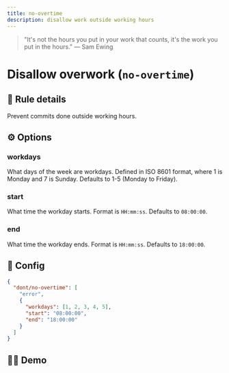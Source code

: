 ```yaml
---
title: no-overtime
description: disallow work outside working hours
---
```


<script setup lang="ts">
import CodeEditor from '../../.vitepress/theme/components/code-editor.vue';
import {ruleName, presetConfigs, initialText, fakeLint} from '../../src/sample-code/no-overtime.js';
</script>

> "It's not the hours you put in your work that counts, it's the work you put in
> the hours." — Sam Ewing

# Disallow overwork (`no-overtime`)

<!-- end auto-generated rule header -->

## 📖 Rule details

Prevent commits done outside working hours.

## ⚙️ Options

### workdays

What days of the week are workdays. Defined in ISO 8601 format, where 1 is
Monday and 7 is Sunday. Defaults to 1-5 (Monday to Friday).

### start

What time the workday starts. Format is `HH:mm:ss`. Defaults to `08:00:00`.

### end

What time the workday ends. Format is `HH:mm:ss`. Defaults to `18:00:00`.

## 🔧 Config

```json
{
  "dont/no-overtime": [
    "error",
    {
      "workdays": [1, 2, 3, 4, 5],
      "start": "08:00:00",
      "end": "18:00:00"
    }
  ]
}
```

## 🧑‍💻 Demo

<CodeEditor :rule="ruleName" :text="initialText" :presetConfigs="presetConfigs" />
